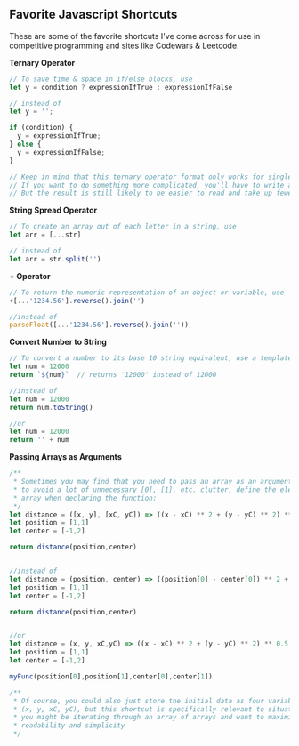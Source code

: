 ## Favorite Javascript Shortcuts
These are some of the favorite shortcuts I've come across for use in competitive programming and sites like Codewars & Leetcode.

**Ternary Operator**  
```javascript
// To save time & space in if/else blocks, use
let y = condition ? expressionIfTrue : expressionIfFalse

// instead of 
let y = '';

if (condition) { 
  y = expressionIfTrue;
} else { 
  y = expressionIfFalse;
}

// Keep in mind that this ternary operator format only works for single-line values or expressions. 
// If you want to do something more complicated, you'll have to write a helper function. 
// But the result is still likely to be easier to read and take up fewer lines of code. 
```

**String Spread Operator**  

```javascript 
// To create an array out of each letter in a string, use
let arr = [...str]

// instead of 
let arr = str.split('')
```
**+ Operator**  
```javascript
// To return the numeric representation of an object or variable, use
+[...'1234.56'].reverse().join('')

//instead of 
parseFloat([...'1234.56'].reverse().join(''))
```

**Convert Number to String**  
```javascript
// To convert a number to its base 10 string equivalent, use a template string like this:
let num = 12000
return `${num}`  // returns '12000' instead of 12000

//instead of
let num = 12000
return num.toString()

//or
let num = 12000
return '' + num
```

**Passing Arrays as Arguments**  
```javascript
/**
 * Sometimes you may find that you need to pass an array as an argument to function.
 * to avoid a lot of unnecessary [0], [1], etc. clutter, define the elements of the 
 * array when declaring the function: 
 */
let distance = ([x, y], [xC, yC]) => ((x - xC) ** 2 + (y - yC) ** 2) ** 0.5
let position = [1,1]
let center = [-1,2]

return distance(position,center)


//instead of
let distance = (position, center) => ((position[0] - center[0]) ** 2 + (position[1] - center[1]) ** 2) ** 0.5
let position = [1,1]
let center = [-1,2]

return distance(position,center)


//or
let distance = (x, y, xC,yC) => ((x - xC) ** 2 + (y - yC) ** 2) ** 0.5
let position = [1,1]
let center = [-1,2]

myFunc(position[0],position[1],center[0],center[1])

/**
 * Of course, you could also just store the initial data as four variables 
 * (x, y, xC, yC), but this shortcut is specifically relevant to situations where 
 * you might be iterating through an array of arrays and want to maximize code 
 * readability and simplicity
 */
```


<!---
jayeclark/jayeclark is a ✨ special ✨ repository because its `README.md` (this file) appears on your GitHub profile.
You can click the Preview link to take a look at your changes.
--->
